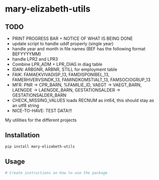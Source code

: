 # mary-elizabeth-utils

## TODO

- PRINT PROGRESS BAR + NOTICE OF WHAT IS BEING DONE
- update script to handle uddf properly (single year)
- handle year and month in file names (BEF has the following format BEFYYYYMM)
- handle LPR2 and LPR3
- Combine LPR_ADM + LPR_DIAG in diag table
- IDAN: ARBGNR, ARBNR, STILL for employment table
- FAIK: FAMAEKVIVADISP_13, FAMDISPONIBEL_13, FAMERHVERVSINDK_13, FAMINDKOMSTIALT_13, FAMSOCIOGRUP_13
- MFR: PNR -> CPR_BARN, %FAMILIE_ID, VAEGT -> VAEGT_BARN, LAENGDE -> LAENGDE_BARN, GESTATIONSALDER -> GESTATIONSALDER_BARN
- CHECK_MISSING_VALUES loads RECNUM as int64, this should stay as an utf8 string
- NICE-TO-HAVE: TEST DATA!!!

My utilities for the different projects

## Installation

```bash
pip install mary-elizabeth-utils
```

## Usage

```python
# Create instructions on how to use the package
```
